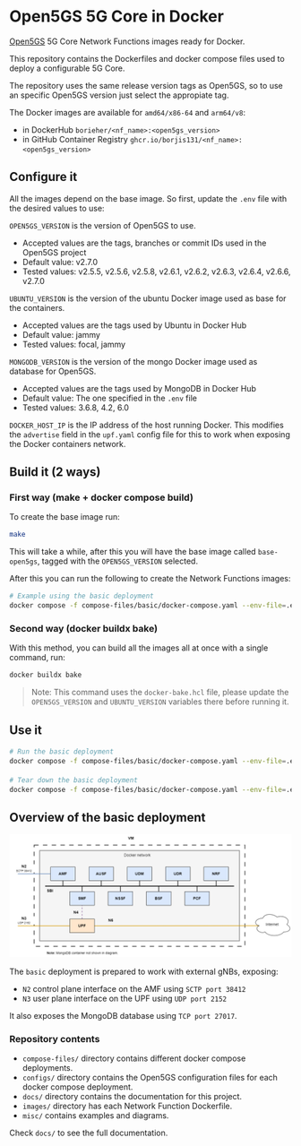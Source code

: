 # Open5GS 5G Core in Docker

[Open5GS](https://github.com/open5gs/open5gs) 5G Core Network Functions images ready for Docker.

This repository contains the Dockerfiles and docker compose files used to deploy a configurable 5G Core.

The repository uses the same release version tags as Open5GS, so to use an specific Open5GS version just select the appropiate tag.

The Docker images are available for `amd64/x86-64` and `arm64/v8`:
- in DockerHub `borieher/<nf_name>:<open5gs_version>`
- in GitHub Container Registry `ghcr.io/borjis131/<nf_name>:<open5gs_version>`

## Configure it

All the images depend on the base image. So first, update the `.env` file with the desired values to use:

`OPEN5GS_VERSION` is the version of Open5GS to use.
- Accepted values are the tags, branches or commit IDs used in the Open5GS project
- Default value: v2.7.0
- Tested values: v2.5.5, v2.5.6, v2.5.8, v2.6.1, v2.6.2, v2.6.3, v2.6.4, v2.6.6, v2.7.0

`UBUNTU_VERSION` is the version of the ubuntu Docker image used as base for the containers.
- Accepted values are the tags used by Ubuntu in Docker Hub
- Default value: jammy
- Tested values: focal, jammy

`MONGODB_VERSION` is the version of the mongo Docker image used as database for Open5GS.
- Accepted values are the tags used by MongoDB in Docker Hub
- Default value: The one specified in the `.env` file
- Tested values: 3.6.8, 4.2, 6.0

`DOCKER_HOST_IP` is the IP address of the host running Docker. This modifies the `advertise` field in the `upf.yaml` config file for this to work when exposing the Docker containers network.

## Build it (2 ways)

### First way (make + docker compose build)

To create the base image run:
```bash
make
```

This will take a while, after this you will have the base image called `base-open5gs`, tagged with the `OPEN5GS_VERSION` selected.

After this you can run the following to create the Network Functions images:
```bash
# Example using the basic deployment
docker compose -f compose-files/basic/docker-compose.yaml --env-file=.env up -d
```

### Second way (docker buildx bake)

With this method, you can build all the images all at once with a single command, run:
```bash
docker buildx bake
```

>Note: This command uses the `docker-bake.hcl` file, please update the `OPEN5GS_VERSION` and `UBUNTU_VERSION` variables there before running it.

## Use it

```bash
# Run the basic deployment
docker compose -f compose-files/basic/docker-compose.yaml --env-file=.env up -d

# Tear down the basic deployment
docker compose -f compose-files/basic/docker-compose.yaml --env-file=.env down
```

## Overview of the basic deployment

![Overview of the basic deployment](misc/diagrams/basic.png)

The `basic` deployment is prepared to work with external gNBs, exposing:
- `N2` control plane interface on the AMF using `SCTP port 38412`
- `N3` user plane  interface on the UPF using `UDP port 2152`

It also exposes the MongoDB database using `TCP port 27017`.

### Repository contents

- `compose-files/` directory contains different docker compose deployments.
- `configs/` directory contains the Open5GS configuration files for each docker compose deployment.
- `docs/` directory contains the documentation for this project.
- `images/` directory has each Network Function Dockerfile.
- `misc/` contains examples and diagrams.

Check `docs/` to see the full documentation.
